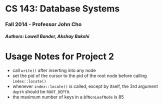 # CS 143: Database Systems
### Fall 2014 - Professor John Cho
##### Authors: Lowell Bander, Akshay Bakshi

# Usage Notes for Project 2

* call `write()` after inserting into any node
* set the pid of the cursor to the pid of the root node before calling `index::locate()`
* whenever `index::locate()` is called, except by itself, the 3rd argument `depth` should be `ROOT_DEPTH`.
* the maximum number of keys in a `BTNonLeafNode` is 85
